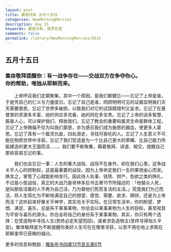 ```yaml
---
layout: post
title: 晨恩日新 五月十五日
categories: NewMorningMercies
description: day 15
keywords: 晨恩日新，保罗区普
comments: false
permalink: /library/NewMorningMercies/0515
---
```


## 五月十五日

### 集体敬拜提醒你：有一战争存在——交战双方在争夺你心。 <br> 你的帮助，唯独从耶稣而来。

&emsp;&emsp;上帝呼召我们定期聚集，其中一个原因，是我们都健忘——忘记了上帝是谁，于是凭自己的仁义与力量度日。忘记了自己是谁，罔顾明明可见的证据显明我们天天需要救恩。忘记了世界多破损，以致我们对它的试探既错判又妄求。忘记了在基督里的资源多丰富、祂的供应多完备、祂的同在多宝贵。忘记了上帝的话多智慧、振奋人心，可以保护我们、释放我们。忘记了教会的重要和属灵生命是群体工程。忘记了上帝赐福不仅为叫我们蒙恩，亦为感召我们成为施恩的器皿，使更多人蒙恩。忘记了真有一个属灵仇敌，四处游走，寻找可吞吃的人。忘记了人生意义不可能在物质世界中寻获。忘记了我们受造是为一个比自己更大的荣耀、比自己能力所能建造的更大王国而活……。我们要不断聚集，藉着敬拜、讲道、相交，提醒自己那些容易忘记的事。

&emsp;&emsp;我们也会忘记一事：人生的重大战役、战场不在身外，却在我们心里。这争战关乎人心的控制权，这是最重要的战役，因为上帝命定我们一生的果效由心而发。换言之，掌管了心就能影响言行。因此待人处事、钱债、财产、色欲之类的挣扎，不过是小型战役，真正的大战乃是哥林多后书五章15节所描述的：「他替众人死，是叫那些活着的人不再为自己活，乃为替他们死而复活的主活。」究竟我们为己而活，将人生简化为不断地满足自己的想望、感觉、需要、欲求、期待，还是为上帝而活？这听起来好像关乎神学，其实也关乎实际。在日常生活中，你的盼望、梦想、满足、喜乐，总是系于某事某物，你总会以某事某物为人生的目标，甚至视其为平安与喜乐的源头。你总会将自己的身份系于某事某物。其实，你只有两个选择：在受造物中寻找人生(至终必定失望而回)，或者求告造物主(至终寻得恒久平安)。集体敬拜是为不断提醒你美好人生可在在哪里寻获，以至不用在地上求索在耶稣里早已获赐的福分。

更多的信息和勉励：[雅各布书四章13节至五章6节]()
